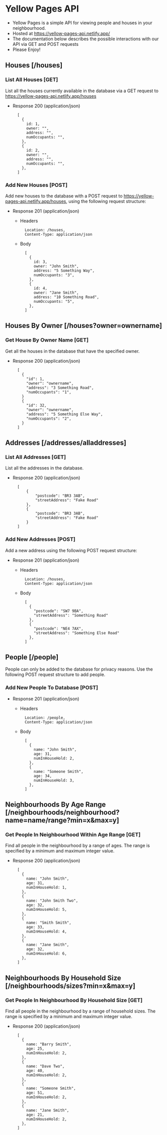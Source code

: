 # Yellow Pages API

- Yellow Pages is a simple API for viewing people and houses in your neighbourhood.
- Hosted at https://yellow-pages-api.netlify.app/
- The documentation below describes the possible interactions with our API via GET and POST requests 
- Please Enjoy!

## Houses [/houses]

### List All Houses [GET]

List all the houses currently available in the database via a GET request to https://yellow-pages-api.netlify.app/houses


+ Response 200 (application/json)
    
        [
          {
            id: 1,
            owner: "",
            address: "",
            numOccupants: "",
          },
          {
            id: 2,
            owner: "",
            address: "",
            numOccupants: "",
          },
        ]
        
        

### Add New Houses [POST]

Add new houses to the database with a POST request to https://yellow-pages-api.netlify.app/houses, using the following request structure:



+ Response 201 (application/json)

    + Headers

            Location: /houses,
            Content-Type: application/json

    + Body

            [
              {
                id: 3,
                owner: "John Smith",
                address: "5 Something Way",
                numOccupants: "3",
              },
              {
                id: 4,
                owner: "Jane Smith",
                address: "10 Something Road",
                numOccupants: "5",
              },
            ]

## Houses By Owner [/houses?owner=ownername]

### Get House By Owner Name [GET]

Get all the houses in the database that have the specified owner.

+ Response 200 (application/json)

        [
          {
            "id": 1,
            "owner": "ownername",
            "address": "3 Something Road",
            "numOccupants": "1",
          }
          {
            "id": 32,
            "owner": "ownername",
            "address": "5 Something Else Way",
            "numOccupants": "2",
          }
        ]
        

<!--/servername/house?owner=ownername-->

## Addresses [/addresses/alladdresses]


### List All Addresses [GET]

List all the addresses in the database.

+ Response 200 (application/json)

        [
            {
                "postcode": "BR3 3AB",
                "streetAddress": "Fake Road"
            },
            {
                "postcode": "BR3 3AB",
                "streetAddress": "Fake Road"
            }
        ]

### Add New Addresses [POST]

Add a new address using the following POST request structure:

+ Response 201 (application/json)

    + Headers

            Location: /houses,
            Content-Type: application/json

    + Body

            [
              {
                "postcode": "SW7 9BA",
                "streetAddress": "Something Road"
              },
              {
                "postcode": "NE4 7AX",
                "streetAddress": "Something Else Road"
              },
            ]


<!--/servername/alladdresses-->

## People [/people]

People can only be added to the database for privacy reasons. 
Use the following POST request structure to add people.

### Add New People To Database [POST]

+ Response 201 (application/json)

    + Headers

            Location: /people,
            Content-Type: application/json

    + Body

            [
              {
                name: "John Smith",
                age: 31,
                numInHouseHold: 2,
              },
              {
                name: "Someone Smith",
                age: 34,
                numInHouseHold: 3,
              },
            ]

## Neighbourhoods By Age Range [/neighbourhoods/neighbourhood?name=name/range?min=x&max=y]


### Get People In Neighbourhood Within Age Range [GET]

Find all people in the neighbourhood by a range of ages.
The range is specified by a minimum and maximum integer value.

+ Response 200 (application/json)

        [
          {
            name: "John Smith",
            age: 31,
            numInHouseHold: 1,
          },
          {
            name: "John Smith Two",
            age: 32,
            numInHouseHold: 5,
          },
          {
            name: "Smith Smith",
            age: 33,
            numInHouseHold: 4,
          },
          {
            name: "Jane Smith",
            age: 32,
            numInHouseHold: 6,
          },
        ]

<!--/servername/range?min=x&max=y-->

## Neighbourhoods By Household Size [/neighbourhoods/sizes?min=x&max=y]

### Get People In Neighbourhood By Household Size [GET]

Find all people in the neighbourhood by a range of household sizes.
The range is specified by a minimum and maximum integer value.

+ Response 200 (application/json)

        [
          {
            name: "Barry Smith",
            age: 25,
            numInHouseHold: 2,
          },
          {
            name: "Dave Two",
            age: 40,
            numInHouseHold: 2,
          },
          {
            name: "Someone Smith",
            age: 51,
            numInHouseHold: 2,
          },
          {
            name: "Jane Smith",
            age: 21,
            numInHouseHold: 2,
          },
        ]

<!--/servername/sizes?min=x&max=y-->

